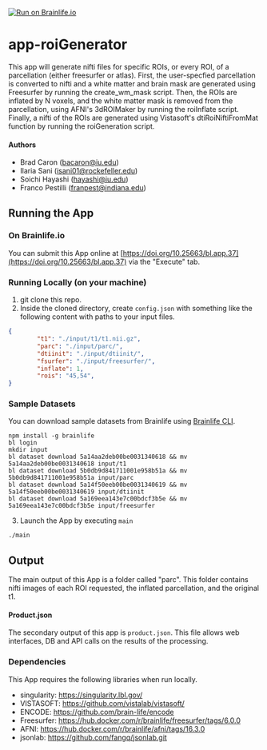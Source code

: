 [![Run on Brainlife.io](https://img.shields.io/badge/Brainlife-bl.app.1-blue.svg)](https://doi.org/10.25663/bl.app.1)

# app-roiGenerator
This app will generate nifti files for specific ROIs, or every ROI, of a parcellation (either freesurfer or atlas). First, the user-specfied parcellation is converted to nifti and a white matter and brain mask are generated using Freesurfer by running the create_wm_mask script. Then, the ROIs are inflated by N voxels, and the white matter mask is removed from the parcellation, using AFNI's 3dROIMaker by running the roiInflate script. Finally, a nifti of the ROIs are generated using Vistasoft's dtiRoiNiftiFromMat function by running the roiGeneration script.

#### Authors
- Brad Caron (bacaron@iu.edu)
- Ilaria Sani (isani01@rockefeller.edu)
- Soichi Hayashi (hayashi@iu.edu)
- Franco Pestilli (franpest@indiana.edu)

## Running the App 

### On Brainlife.io

You can submit this App online at [https://doi.org/10.25663/bl.app.37](https://doi.org/10.25663/bl.app.37) via the "Execute" tab.

### Running Locally (on your machine)

1. git clone this repo.
2. Inside the cloned directory, create `config.json` with something like the following content with paths to your input files.

```json
{
        "t1": "./input/t1/t1.nii.gz",
        "parc": "./input/parc/",
        "dtiinit": "./input/dtiinit/",
        "fsurfer": "./input/freesurfer/",
        "inflate": 1,
        "rois": "45,54",      
}
```

### Sample Datasets

You can download sample datasets from Brainlife using [Brainlife CLI](https://github.com/brain-life/cli).

```
npm install -g brainlife
bl login
mkdir input
bl dataset download 5a14aa2deb00be0031340618 && mv 5a14aa2deb00be0031340618 input/t1
bl dataset download 5b0db9d841711001e958b51a && mv 5b0db9d841711001e958b51a input/parc
bl dataset download 5a14f50eeb00be0031340619 && mv 5a14f50eeb00be0031340619 input/dtiinit
bl dataset download 5a169eea143e7c00bdcf3b5e && mv 5a169eea143e7c00bdcf3b5e input/freesurfer

```


3. Launch the App by executing `main`

```bash
./main
```

## Output

The main output of this App is a folder called "parc". This folder contains nifti images of each ROI requested, the inflated parcellation, and the original t1.

#### Product.json
The secondary output of this app is `product.json`. This file allows web interfaces, DB and API calls on the results of the processing. 

### Dependencies

This App requires the following libraries when run locally.

  - singularity: https://singularity.lbl.gov/
  - VISTASOFT: https://github.com/vistalab/vistasoft/
  - ENCODE: https://github.com/brain-life/encode
  - Freesurfer: https://hub.docker.com/r/brainlife/freesurfer/tags/6.0.0
  - AFNI: https://hub.docker.com/r/brainlife/afni/tags/16.3.0
  - jsonlab: https://github.com/fangq/jsonlab.git
